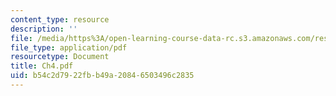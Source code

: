 ```yaml
---
content_type: resource
description: ''
file: /media/https%3A/open-learning-course-data-rc.s3.amazonaws.com/res-8-001-applied-geometric-algebra-spring-2009/b54c2d7922fbb49a20846503496c2835_Ch4.pdf
file_type: application/pdf
resourcetype: Document
title: Ch4.pdf
uid: b54c2d79-22fb-b49a-2084-6503496c2835
---
```

